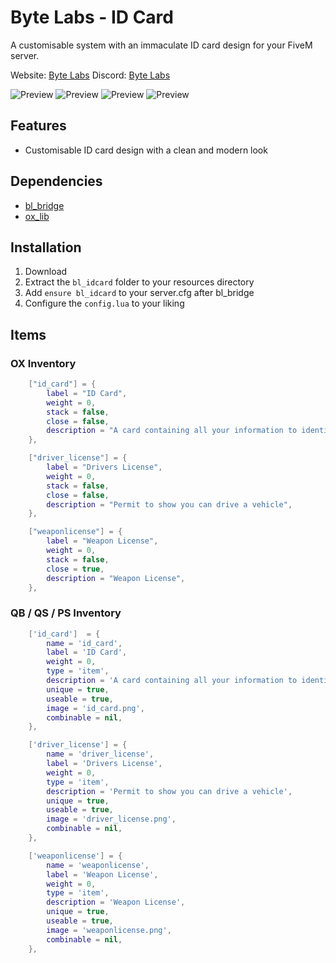# Byte Labs - ID Card
A customisable system with an immaculate ID card design for your FiveM server.

Website: [Byte Labs](https://byte-labs.net)
Discord: [Byte Labs](https://discord.gg/fqsqSjZfxE)

![Preview](https://i.imgur.com/JFZ4mc4.png)
![Preview](https://i.imgur.com/k1zyqY0.png)
![Preview](https://i.imgur.com/aZrl1dv.png)
![Preview](https://i.imgur.com/XW0O2Xe.png)

## Features
- Customisable ID card design with a clean and modern look

## Dependencies
- [bl_bridge](https://github.com/Byte-Labs-Project/bl_bridge)
- [ox_lib](https://github.com/overextended/ox_lib)

## Installation
1. Download
2. Extract the `bl_idcard` folder to your resources directory
3. Add `ensure bl_idcard` to your server.cfg after bl_bridge
4. Configure the `config.lua` to your liking


## Items
### OX Inventory
```lua
	["id_card"] = {
		label = "ID Card",
		weight = 0,
		stack = false,
		close = false,
		description = "A card containing all your information to identify yourself",
	},

    ["driver_license"] = {
		label = "Drivers License",
		weight = 0,
		stack = false,
		close = false,
		description = "Permit to show you can drive a vehicle",
	},

	["weaponlicense"] = {
		label = "Weapon License",
		weight = 0,
		stack = false,
		close = true,
		description = "Weapon License",
	},
```

### QB / QS / PS Inventory
```lua
    ['id_card']  = {
        name = 'id_card',
        label = 'ID Card',
        weight = 0,
        type = 'item',
        description = 'A card containing all your information to identify yourself',
        unique = true,
        useable = true,
        image = 'id_card.png',
        combinable = nil,
    },

    ['driver_license'] = {
        name = 'driver_license',
        label = 'Drivers License',
        weight = 0,
        type = 'item',
        description = 'Permit to show you can drive a vehicle',
        unique = true,
        useable = true,
        image = 'driver_license.png',
        combinable = nil,
    },

    ['weaponlicense'] = {
        name = 'weaponlicense',
        label = 'Weapon License',
        weight = 0,
        type = 'item',
        description = 'Weapon License',
        unique = true,
        useable = true,
        image = 'weaponlicense.png',
        combinable = nil,
    },
```